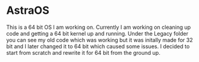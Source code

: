 # AstraOS
This is a 64 bit OS I am working on. Currently I am working on cleaning up code and getting a 64 bit kernel up and running. Under the Legacy folder you can see my old code which was working but it was initally made for 32 bit and I later changed it to 64 bit which caused some issues. I decided to start from scratch and rewrite it for 64 bit from the ground up.
